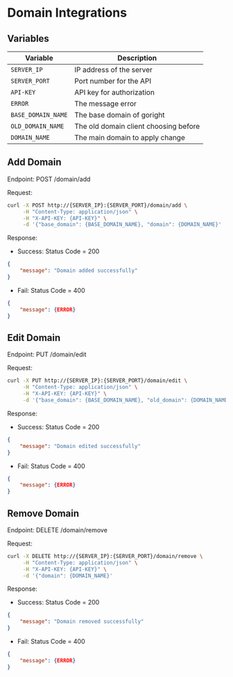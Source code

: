 # Domain Integrations
## Variables

| Variable          | Description                           |
| -------------     | ------------------------              |
| `SERVER_IP`       | IP address of the server              |
| `SERVER_PORT`     | Port number for the API               |
| `API-KEY`         | API key for authorization             |
| `ERROR`           | The message error                     |
| `BASE_DOMAIN_NAME`| The base domain of goright            |
| `OLD_DOMAIN_NAME` | The old domain client choosing before |
| `DOMAIN_NAME`     | The main domain to apply change       |

## Add Domain

Endpoint: POST /domain/add

Request:
```bash
curl -X POST http://{SERVER_IP}:{SERVER_PORT}/domain/add \
     -H "Content-Type: application/json" \
     -H "X-API-KEY: {API-KEY}" \
     -d '{"base_domain": {BASE_DOMAIN_NAME}, "domain": {DOMAIN_NAME}'
```

Response:
- Success: Status Code = 200
```json
{
    "message": "Domain added successfully"
}
```

- Fail: Status Code = 400
```json
{
    "message": {ERROR}
}
```

## Edit Domain

Endpoint: PUT /domain/edit

Request:
```bash
curl -X PUT http://{SERVER_IP}:{SERVER_PORT}/domain/edit \
     -H "Content-Type: application/json" \
     -H "X-API-KEY: {API-KEY}" \
     -d '{"base_domain": {BASE_DOMAIN_NAME}, "old_domain": {DOMAIN_NAME}, "domain": {DOMAIN_NAME}'
```

Response:
- Success: Status Code = 200
```json
{
    "message": "Domain edited successfully"
}
```

- Fail: Status Code = 400
```json
{
    "message": {ERROR}
}
```

## Remove Domain

Endpoint: DELETE /domain/remove

Request:
```bash
curl -X DELETE http://{SERVER_IP}:{SERVER_PORT}/domain/remove \
     -H "Content-Type: application/json" \
     -H "X-API-KEY: {API-KEY}" \
     -d '{"domain": {DOMAIN_NAME}'
```

Response:
- Success: Status Code = 200
```json
{
    "message": "Domain removed successfully"
}
```

- Fail: Status Code = 400
```json
{
    "message": {ERROR}
}
```

